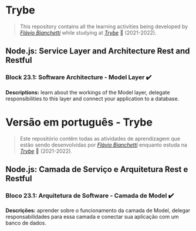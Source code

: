 # Trybe

> This repository contains all the learning activities being developed by _[Flávio Bianchetti](https://www.linkedin.com/in/flaviobianchetti/)_ while studying at _[Trybe](https://www.betrybe.com/)_ :rocket: (2021-2022).

## Node.js: Service Layer and Architecture Rest and Restful


### Block 23.1: Software Architecture - Model Layer :heavy_check_mark:

**Descriptions:** learn about the workings of the Model layer, delegate responsibilities to this layer and connect your application to a database.

# Versão em português - Trybe

> Este repositório contêm todas as atividades de aprendizagem que estão sendo desenvolvidas por  _[Flávio Bianchetti](https://www.linkedin.com/in/flaviobianchetti/)_ enquanto estuda na _[Trybe](https://www.betrybe.com/)_ :rocket: (2021-2022).

## Node.js: Camada de Serviço e Arquitetura Rest e Restful


### Bloco 23.1: Arquitetura de Software - Camada de Model :heavy_check_mark:

**Descrições:** aprender sobre o funcionamento da camada de Model, delegar responsabilidades para essa camada e conectar sua aplicação com um banco de dados.